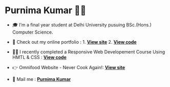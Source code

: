 # Purnima Kumar 👩‍💻

- 🎓 I’m a final year student at Delhi University pusuing BSc.(Hons.) Computer Science.

- 🚀 Check out my online portfolio : 1. [**View site**](https://purnimakumarr.github.io) 2. [**View code**](https://github.com/purnimakumarr/purnimakumarr.github.io)

- 👩‍💻 I recently completed a Responsive Web Developement Course Using HMTL & CSS : [**View code**](https://github.com/purnimakumarr/html-css-course)

- 👉 Omnifood Website - Never Cook Again!: [**View site**](https://omnifood-purnima.netlify.app)

- 💌 Mail me : [**Purnima Kumar**](mailto:purnimakumar2021@gmail.com)
